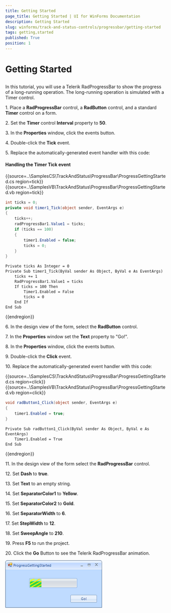 ```yaml
---
title: Getting Started
page_title: Getting Started | UI for WinForms Documentation
description: Getting Started
slug: winforms/track-and-status-controls/progressbar/getting-started
tags: getting,started
published: True
position: 1
---
```


# Getting Started

## 

In this tutorial, you will use a Telerik RadProgressBar to show the progress of a long-running operation. The long-running operation is simulated with a Timer control.

1\. Place a __RadProgressBar__ control, a __RadButton__ control, and a standard __Timer__ control on a form.

2\. Set the __Timer__ control __Interval__  property to __50__.

3\. In the __Properties__ window, click the events button.

4\. Double-click the __Tick__ event.

5\. Replace the automatically-generated event handler with this code:
          
#### Handling the Timer Tick event

{{source=..\SamplesCS\TrackAndStatus\ProgressBar\ProgressGettingStarted.cs region=tick}} 
{{source=..\SamplesVB\TrackAndStatus\ProgressBar\ProgressGettingStarted.vb region=tick}} 

````C#
int ticks = 0;
private void timer1_Tick(object sender, EventArgs e)
{
    ticks++;
    radProgressBar1.Value1 = ticks;
    if (ticks == 100)
    {
        timer1.Enabled = false;
        ticks = 0;
    }
}

````
````VB.NET
Private ticks As Integer = 0
Private Sub timer1_Tick(ByVal sender As Object, ByVal e As EventArgs)
    ticks += 1
    RadProgressBar1.Value1 = ticks
    If ticks = 100 Then
        Timer1.Enabled = False
        ticks = 0
    End If
End Sub

````

{{endregion}} 

6\. In the design view of the form, select the __RadButton__ control.

7\. In the __Properties__ window set the __Text__ property to "Go!".

8\. In the __Properties__ window, click the events button.

9\. Double-click the __Click__ event.

10\. Replace the automatically-generated event handler with this code:

{{source=..\SamplesCS\TrackAndStatus\ProgressBar\ProgressGettingStarted.cs region=click}} 
{{source=..\SamplesVB\TrackAndStatus\ProgressBar\ProgressGettingStarted.vb region=click}} 

````C#
void radButton1_Click(object sender, EventArgs e)
{
    timer1.Enabled = true;
}

````
````VB.NET
Private Sub radButton1_Click(ByVal sender As Object, ByVal e As EventArgs)
    Timer1.Enabled = True
End Sub

````

{{endregion}} 

11\. In the design view of the form select the __RadProgressBar__ control.

12\. Set __Dash__ to __true__.

13\. Set __Text__ to an empty string.

14\. Set __SeparatorColor1__ to __Yellow__.

15\. Set __SeparatorColor2__ to __Gold__.

16\. Set __SeparatorWidth__ to __6__.

17\. Set __StepWidth__ to __12__.

18\. Set __SweepAngle__ to __210__.

19\. Press __F5__ to run the project.

20\. Click the __Go__ Button to see the Telerik RadProgressBar animation.

![track-and-status-controls-progressbar-getting-started 001](images/track-and-status-controls-progressbar-getting-started001.png)
